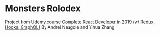 # Monsters Rolodex

Project from Udemy course [Complete React Developer in 2019 (w/ Redux, Hooks, GraphQL)](https://www.udemy.com/complete-react-developer-zero-to-mastery/) By Andrei Neagoie and Yihua Zhang
